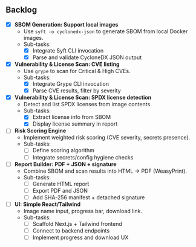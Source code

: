 ## Backlog

- [x] **SBOM Generation: Support local images**
  - Use `syft -o cyclonedx-json` to generate SBOM from local Docker images.
  - Sub-tasks:
    - [x] Integrate Syft CLI invocation
    - [x] Parse and validate CycloneDX JSON output

- [x] **Vulnerability & License Scan: CVE listing**
  - Use `grype` to scan for Critical & High CVEs.
  - Sub-tasks:
    - [x] Integrate Grype CLI invocation
    - [x] Parse CVE results, filter by severity

- [x] **Vulnerability & License Scan: SPDX license detection**
  - Detect and list SPDX licenses from image contents.
  - Sub-tasks:
    - [x] Extract license info from SBOM
    - [x] Display license summary in report

- [ ] **Risk Scoring Engine**
  - Implement weighted risk scoring (CVE severity, secrets presence).
  - Sub-tasks:
    - [ ] Define scoring algorithm
    - [ ] Integrate secrets/config hygiene checks

- [ ] **Report Builder: PDF + JSON + signature**
  - Combine SBOM and scan results into HTML → PDF (WeasyPrint).
  - Sub-tasks:
    - [ ] Generate HTML report
    - [ ] Export PDF and JSON
    - [ ] Add SHA-256 manifest + detached signature

- [ ] **UI: Simple React/Tailwind**
  - Image name input, progress bar, download link.
  - Sub-tasks:
    - [ ] Scaffold Next.js + Tailwind frontend
    - [ ] Connect to backend endpoints
    - [ ] Implement progress and download UX
